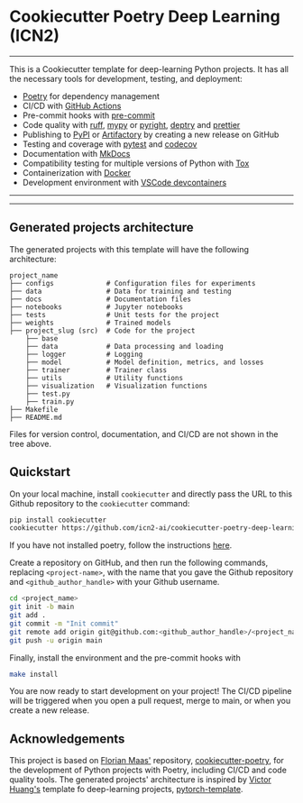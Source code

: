 # Cookiecutter Poetry Deep Learning (ICN2)

---

This is a Cookiecutter template for deep-learning Python projects. It has all the necessary tools for development, testing, and deployment: 

- [Poetry](https://python-poetry.org/) for dependency management
- CI/CD with [GitHub Actions](https://github.com/features/actions)
- Pre-commit hooks with [pre-commit](https://pre-commit.com/)
- Code quality with [ruff](https://github.com/charliermarsh/ruff), [mypy](https://mypy.readthedocs.io/en/stable/) or [pyright](https://github.com/microsoft/pyright), [deptry](https://github.com/fpgmaas/deptry/) and [prettier](https://prettier.io/)
- Publishing to [PyPI](https://pypi.org) or [Artifactory](https://jfrog.com/artifactory) by creating a new release on GitHub
- Testing and coverage with [pytest](https://docs.pytest.org/en/7.1.x/) and [codecov](https://about.codecov.io/)
- Documentation with [MkDocs](https://www.mkdocs.org/)
- Compatibility testing for multiple versions of Python with [Tox](https://tox.wiki/en/latest/)
- Containerization with [Docker](https://www.docker.com/)
- Development environment with [VSCode devcontainers](https://code.visualstudio.com/docs/devcontainers/containers)

---

<!--
<p align="center">
  <a href="https://fpgmaas.github.io/cookiecutter-poetry/">Documentation</a> - <a href="https://github.com/fpgmaas/cookiecutter-poetry-example">Example</a> -
  <a href="https://pypi.org/project/cookiecutter-poetry/">PyPI</a>
</p>
-->

---

## Generated projects architecture

The generated projects with this template will have the following architecture:

```
project_name
├── configs             # Configuration files for experiments
├── data                # Data for training and testing
├── docs                # Documentation files
├── notebooks           # Jupyter notebooks
├── tests               # Unit tests for the project
├── weights             # Trained models
├── project_slug (src)  # Code for the project 
    ├── base
    ├── data            # Data processing and loading
    ├── logger          # Logging
    ├── model           # Model definition, metrics, and losses
    ├── trainer         # Trainer class
    ├── utils           # Utility functions
    ├── visualization   # Visualization functions
    ├── test.py         
    ├── train.py        
├── Makefile
├── README.md
```

Files for version control, documentation, and CI/CD are not shown in the tree above.

## Quickstart

On your local machine, install `cookiecutter` and directly pass the URL to this
Github repository to the `cookiecutter` command:

```bash
pip install cookiecutter
cookiecutter https://github.com/icn2-ai/cookiecutter-poetry-deep-learning.git
```

If you have not installed poetry, follow the instructions [here](https://python-poetry.org/docs/#installation).

Create a repository on GitHub, and then run the following commands, replacing `<project-name>`, with the name that you gave the Github repository and
`<github_author_handle>` with your Github username.

```bash
cd <project_name>
git init -b main
git add .
git commit -m "Init commit"
git remote add origin git@github.com:<github_author_handle>/<project_name>.git
git push -u origin main
```

Finally, install the environment and the pre-commit hooks with

```bash
make install
```

You are now ready to start development on your project! The CI/CD
pipeline will be triggered when you open a pull request, merge to main,
or when you create a new release.


<!-- 
To finalize the set-up for publishing to PyPI or Artifactory, see
[here](https://fpgmaas.github.io/cookiecutter-poetry/features/publishing/#set-up-for-pypi).
For activating the automatic documentation with MkDocs, see
[here](https://fpgmaas.github.io/cookiecutter-poetry/features/mkdocs/#enabling-the-documentation-on-github).
To enable the code coverage reports, see [here](https://fpgmaas.github.io/cookiecutter-poetry/features/codecov/).
--> 

## Acknowledgements

This project is based on [Florian Maas'](https://github.com/fpgmaas) repository,
[cookiecutter-poetry](https://github.com/fpgmaas/cookiecutter-poetry), for the development of Python projects with 
Poetry, including CI/CD and code quality tools. The generated projects' architecture is inspired by 
[Victor Huang's](https://github.com/victoresque) template fo deep-learning projects, 
[pytorch-template](https://github.com/victoresque/pytorch-template).

